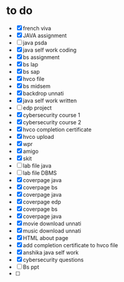 # to do

- [x]  french viva
- [x]  JAVA assignment
- [ ]  java psda
- [x]  java self work coding
- [x]  bs assignment
- [x]  bs lap
- [x]  bs sap
- [x]  hvco file
- [x]  bs midsem
- [x]  backdrop unnati
- [x]  java self work written
- [ ]  edp project
- [x]  cybersecurity course 1
- [x]  cybersecurity course 2
- [x]  hvco completion certificate
- [x]  hvco upload
- [x]  wpr
- [x]  amigo
- [x]  skit
- [ ]  lab file java
- [ ]  lab file DBMS
- [x]  coverpage java
- [x]  coverpage bs
- [x]  coverpage java
- [x]  coverpage edp
- [x]  coverpage bs
- [x]  coverpage java
- [x]  movie download unnati
- [x]  music download unnati
- [x]  HTML about page
- [x]  add completion certificate to hvco file
- [x]  anshika java self work
- [x]  cybersecurity questions
- [ ]  Bs ppt
- [ ]